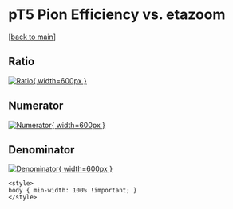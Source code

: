 # pT5 Pion Efficiency vs. etazoom

[[back to main](./)]



## Ratio

[![Ratio](../mtv/var/pT5_211_eff_etazoom.png){ width=600px }](../mtv/var/pT5_211_eff_etazoom.pdf)

## Numerator

[![Numerator](../mtv/num/pT5_211_eff_etazoom_num.png){ width=600px }](../mtv/num/pT5_211_eff_etazoom_num.pdf)

## Denominator

[![Denominator](../mtv/den/pT5_211_eff_etazoom_den.png){ width=600px }](../mtv/den/pT5_211_eff_etazoom_den.pdf)


``` {=html}
<style>
body { min-width: 100% !important; }
</style>
```

